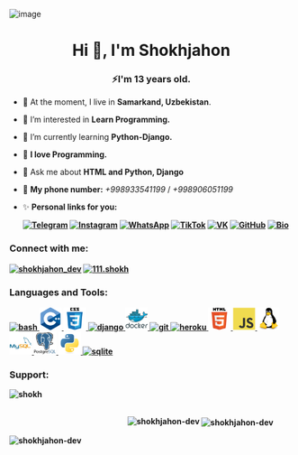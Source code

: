 ![image](https://user-images.githubusercontent.com/112770922/189372075-0f581453-16b6-4ab8-a8c3-dc6b015b1599.png)
<h1 align="center">Hi 👋, I'm Shokhjahon</h1>
<h3 align="center">⚡️I'm 13 years old.</h3>

- 🌆 At the moment, I live in <b>Samarkand, Uzbekistan</b>.</strong>
- 👀 I’m interested in <b>Learn Programming.</b>
- 🌱 I’m currently learning <b>Python-Django.</b>
- 💞 <strong>I love Programming.</strong>
- 💬 Ask me about **HTML and Python, Django**
- 📱 <b>My phone number:</b> <i>+998933541199</i> / <i>+998906051199</i>
- ✨ <b>Personal links for you:

  [![Telegram](https://img.icons8.com/fluency/50/000000/telegram-app.png)](https://t.me/abdukhalimov_sh)
  [![Instagram](https://img.icons8.com/fluency/50/000000/instagram-new.png)](https://instagram.com/shokha.dev)
  [![WhatsApp](https://img.icons8.com/color/50/000000/whatsapp--v3.png)](https://wa.me/qr/7PKNVXXYTFN5J1)
  [![TikTok](https://img.icons8.com/color/50/000000/tiktok--v1.png)](https://tiktok.com/@the.khalimov)
  [![VK](https://img.icons8.com/color/50/000000/vk-circled--v1.png)](https://vk.com/shokhjahon_a)
  [![GitHub](https://img.icons8.com/windows/50/000000/github.png)](https://github.com/shokhjahon-dev/)
  [![Bio](https://img.icons8.com/color/50/000000/web.png)](https://shokha.ml)
  
<h3 align="left">Connect with me:</h3>
<p align="left">
<a href="https://twitter.com/shokhjahon_dev" target="blank"><img align="center" src="https://raw.githubusercontent.com/rahuldkjain/github-profile-readme-generator/master/src/images/icons/Social/twitter.svg" alt="shokhjahon_dev" height="30" width="40" /></a>
<a href="https://instagram.com/111.shokh" target="blank"><img align="center" src="https://raw.githubusercontent.com/rahuldkjain/github-profile-readme-generator/master/src/images/icons/Social/instagram.svg" alt="111.shokh" height="30" width="40" /></a>
</p>

<h3 align="left">Languages and Tools:</h3>
<p align="left"> <a href="https://www.gnu.org/software/bash/" target="_blank" rel="noreferrer"> <img src="https://www.vectorlogo.zone/logos/gnu_bash/gnu_bash-icon.svg" alt="bash" width="40" height="40"/> </a> <a href="https://www.w3schools.com/cpp/" target="_blank" rel="noreferrer"> <img src="https://raw.githubusercontent.com/devicons/devicon/master/icons/cplusplus/cplusplus-original.svg" alt="cplusplus" width="40" height="40"/> </a> <a href="https://www.w3schools.com/css/" target="_blank" rel="noreferrer"> <img src="https://raw.githubusercontent.com/devicons/devicon/master/icons/css3/css3-original-wordmark.svg" alt="css3" width="40" height="40"/> </a> <a href="https://www.djangoproject.com/" target="_blank" rel="noreferrer"> <img src="https://cdn.worldvectorlogo.com/logos/django.svg" alt="django" width="40" height="40"/> </a> <a href="https://www.docker.com/" target="_blank" rel="noreferrer"> <img src="https://raw.githubusercontent.com/devicons/devicon/master/icons/docker/docker-original-wordmark.svg" alt="docker" width="40" height="40"/> </a> <a href="https://git-scm.com/" target="_blank" rel="noreferrer"> <img src="https://www.vectorlogo.zone/logos/git-scm/git-scm-icon.svg" alt="git" width="40" height="40"/> </a> <a href="https://heroku.com" target="_blank" rel="noreferrer"> <img src="https://www.vectorlogo.zone/logos/heroku/heroku-icon.svg" alt="heroku" width="40" height="40"/> </a> <a href="https://www.w3.org/html/" target="_blank" rel="noreferrer"> <img src="https://raw.githubusercontent.com/devicons/devicon/master/icons/html5/html5-original-wordmark.svg" alt="html5" width="40" height="40"/> </a> <a href="https://developer.mozilla.org/en-US/docs/Web/JavaScript" target="_blank" rel="noreferrer"> <img src="https://raw.githubusercontent.com/devicons/devicon/master/icons/javascript/javascript-original.svg" alt="javascript" width="40" height="40"/> </a> <a href="https://www.linux.org/" target="_blank" rel="noreferrer"> <img src="https://raw.githubusercontent.com/devicons/devicon/master/icons/linux/linux-original.svg" alt="linux" width="40" height="40"/> </a> <a href="https://www.mysql.com/" target="_blank" rel="noreferrer"> <img src="https://raw.githubusercontent.com/devicons/devicon/master/icons/mysql/mysql-original-wordmark.svg" alt="mysql" width="40" height="40"/> </a> <a href="https://www.postgresql.org" target="_blank" rel="noreferrer"> <img src="https://raw.githubusercontent.com/devicons/devicon/master/icons/postgresql/postgresql-original-wordmark.svg" alt="postgresql" width="40" height="40"/> </a> <a href="https://www.python.org" target="_blank" rel="noreferrer"> <img src="https://raw.githubusercontent.com/devicons/devicon/master/icons/python/python-original.svg" alt="python" width="40" height="40"/> </a> <a href="https://www.sqlite.org/" target="_blank" rel="noreferrer"> <img src="https://www.vectorlogo.zone/logos/sqlite/sqlite-icon.svg" alt="sqlite" width="40" height="40"/> </a> </p>

<h3 align="left">Support:</h3>
<p><a href="https://www.buymeacoffee.com/shokh"> <img align="left" src="https://cdn.buymeacoffee.com/buttons/v2/default-yellow.png" height="50" width="210" alt="shokh" /></a></p><br><br>

<p><img align="left" src="https://github-readme-stats.vercel.app/api/top-langs?username=shokhjahon-dev&show_icons=true&locale=en&layout=compact" alt="shokhjahon-dev" /></p>

<p>&nbsp;<img align="center" src="https://github-readme-stats.vercel.app/api?username=shokhjahon-dev&show_icons=true&locale=en" alt="shokhjahon-dev" /></p>

<p><img align="center" src="https://github-readme-streak-stats.herokuapp.com/?user=shokhjahon-dev&" alt="shokhjahon-dev" /></p>

